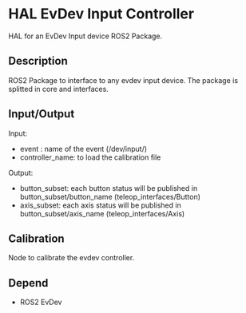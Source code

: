 # HAL EvDev Input Controller

HAL for an EvDev Input device ROS2 Package.

## Description

ROS2 Package to interface to any evdev input device.
The package is splitted in core and interfaces.

## Input/Output

Input: 

- event : name of the event (/dev/input/<event>)
- controller_name: 	to load the calibration file

Output: 

- button_subset: 	each button status will be published in button_subset/button_name (teleop_interfaces/Button)
- axis_subset: 		each axis status will be published in button_subset/axis_name (teleop_interfaces/Axis)

## Calibration

Node to calibrate the evdev controller.

## Depend

- ROS2
  EvDev
